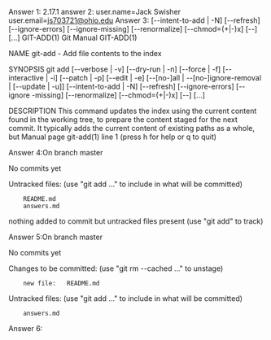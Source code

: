 Answer 1: 2.17.1
answer 2: user.name=Jack Swisher
user.email=js703721@ohio.edu
Answer 3: [--intent-to-add | -N] [--refresh] [--ignore-errors] [--ignore-missing] [--renormalize]
                 [--chmod=(+|-)x] [--] [<pathspec>...]
GIT-ADD(1)                        Git Manual                       GIT-ADD(1)

NAME
       git-add - Add file contents to the index

SYNOPSIS
       git add [--verbose | -v] [--dry-run | -n] [--force | -f] [--interactive
| -i] [--patch | -p]
                 [--edit | -e] [--[no-]all | --[no-]ignore-removal | [--update
| -u]]
                 [--intent-to-add | -N] [--refresh] [--ignore-errors] [--ignore
-missing] [--renormalize]
                 [--chmod=(+|-)x] [--] [<pathspec>...]

DESCRIPTION
       This command updates the index using the current content found in the
       working tree, to prepare the content staged for the next commit. It
       typically adds the current content of existing paths as a whole, but
 Manual page git-add(1) line 1 (press h for help or q to quit)

 Answer 4:On branch master

No commits yet

Untracked files:
  (use "git add <file>..." to include in what will be committed)

        README.md
        answers.md

nothing added to commit but untracked files present (use "git add" to track)

Answer 5:On branch master

No commits yet

Changes to be committed:
  (use "git rm --cached <file>..." to unstage)

        new file:   README.md

Untracked files:
  (use "git add <file>..." to include in what will be committed)

        answers.md

Answer 6:
